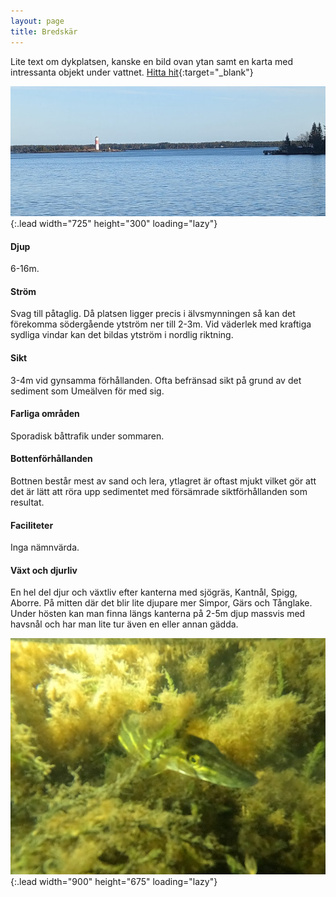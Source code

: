 ```yaml
---
layout: page
title: Bredskär
---
```


Lite text om dykplatsen, kanske en bild ovan ytan samt en karta med intressanta objekt under vattnet.
[Hitta hit](https://www.google.com/maps/dir/?api=1&origin=Current+Location&destination=63.661960,20.314241){:target="_blank"}

![image](/assets/img/dykplatser/bredskar.jpg){:.lead width="725" height="300" loading="lazy"}

#### Djup

6-16m.

#### Ström

Svag till påtaglig.
Då platsen ligger precis i älvsmynningen så kan det förekomma södergående ytström ner till 2-3m. Vid väderlek med kraftiga sydliga vindar kan det bildas ytström i nordlig riktning.

#### Sikt

3-4m vid gynsamma förhållanden. Ofta befränsad sikt på grund av det sediment som Umeälven för med sig.

#### Farliga områden

Sporadisk båttrafik under sommaren.

#### Bottenförhållanden

Bottnen består mest av sand och lera, ytlagret är oftast mjukt vilket gör att det är lätt att röra upp sedimentet med försämrade siktförhållanden som resultat.

#### Faciliteter

Inga nämnvärda.

#### Växt och djurliv

En hel del djur och växtliv efter kanterna med sjögräs, Kantnål, Spigg, Aborre. På mitten där det blir lite djupare mer Simpor, Gärs och Tånglake. Under hösten kan man finna längs kanterna på 2-5m djup massvis med havsnål och har man lite tur även en eller annan gädda.

![image](/assets/img/dykplatser/gadda.jpg){:.lead width="900" height="675" loading="lazy"}

